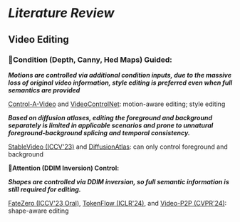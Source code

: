 # ___***Literature Review***___

## Video Editing


### 📌Condition (Depth, Canny, Hed Maps) Guided:

***Motions are controlled via additional condition inputs, due to the massive loss of original video information, style editing is preferred even when full semantics are provided***

[Control-A-Video](https://arxiv.org/pdf/2305.13840) and [VideoControlNet](https://arxiv.org/pdf/2307.14073): motion-aware editing; style editing

***Based on diffusion atlases, editing the foreground and background separately is limited in applicable scenarios and prone to unnatural foreground-background splicing and temporal consistency.***

[StableVideo (ICCV'23)](https://arxiv.org/pdf/2308.09592) and [DiffusionAtlas](https://arxiv.org/pdf/2312.03772): can only control foreground and background




📌**Attention (DDIM Inversion) Control:**

***Shapes are controlled via DDIM inversion, so full semantic information is still required for editing.***

[FateZero (ICCV'23 Oral)](https://arxiv.org/pdf/2303.09535), [TokenFlow (ICLR'24)](https://arxiv.org/pdf/2307.10373), and [Video-P2P (CVPR'24)](https://openaccess.thecvf.com/content/CVPR2024/papers/Liu_Video-P2P_Video_Editing_with_Cross-attention_Control_CVPR_2024_paper.pdf): shape-aware editing




